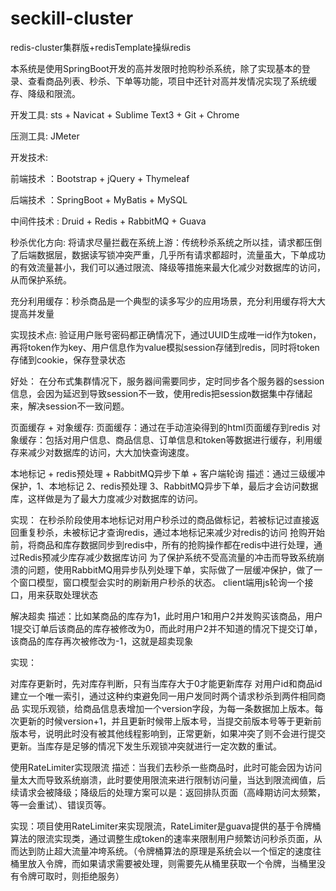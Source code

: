 # seckill-cluster
redis-cluster集群版+redisTemplate操纵redis

本系统是使用SpringBoot开发的高并发限时抢购秒杀系统，除了实现基本的登录、查看商品列表、秒杀、下单等功能，项目中还针对高并发情况实现了系统缓存、降级和限流。

开发工具:
sts + Navicat + Sublime Text3 + Git + Chrome

压测工具:
JMeter

开发技术:

前端技术 ：Bootstrap + jQuery + Thymeleaf

后端技术 ：SpringBoot + MyBatis + MySQL

中间件技术 : Druid + Redis + RabbitMQ + Guava

秒杀优化方向:
将请求尽量拦截在系统上游：传统秒杀系统之所以挂，请求都压倒了后端数据层，数据读写锁冲突严重，几乎所有请求都超时，流量虽大，下单成功的有效流量甚小，我们可以通过限流、降级等措施来最大化减少对数据库的访问，从而保护系统。

充分利用缓存：秒杀商品是一个典型的读多写少的应用场景，充分利用缓存将大大提高并发量

实现技术点:
验证用户账号密码都正确情况下，通过UUID生成唯一id作为token，再将token作为key、用户信息作为value模拟session存储到redis，同时将token存储到cookie，保存登录状态

好处： 在分布式集群情况下，服务器间需要同步，定时同步各个服务器的session信息，会因为延迟到导致session不一致，使用redis把session数据集中存储起来，解决session不一致问题。

页面缓存 + 对象缓存:
页面缓存：通过在手动渲染得到的html页面缓存到redis
对象缓存：包括对用户信息、商品信息、订单信息和token等数据进行缓存，利用缓存来减少对数据库的访问，大大加快查询速度。

本地标记 + redis预处理 + RabbitMQ异步下单 + 客户端轮询
描述：通过三级缓冲保护，1、本地标记 2、redis预处理 3、RabbitMQ异步下单，最后才会访问数据库，这样做是为了最大力度减少对数据库的访问。

实现：
在秒杀阶段使用本地标记对用户秒杀过的商品做标记，若被标记过直接返回重复秒杀，未被标记才查询redis，通过本地标记来减少对redis的访问
抢购开始前，将商品和库存数据同步到redis中，所有的抢购操作都在redis中进行处理，通过Redis预减少库存减少数据库访问
为了保护系统不受高流量的冲击而导致系统崩溃的问题，使用RabbitMQ用异步队列处理下单，实际做了一层缓冲保护，做了一个窗口模型，窗口模型会实时的刷新用户秒杀的状态。
client端用js轮询一个接口，用来获取处理状态

解决超卖
描述：比如某商品的库存为1，此时用户1和用户2并发购买该商品，用户1提交订单后该商品的库存被修改为0，而此时用户2并不知道的情况下提交订单，该商品的库存再次被修改为-1，这就是超卖现象

实现：

对库存更新时，先对库存判断，只有当库存大于0才能更新库存
对用户id和商品id建立一个唯一索引，通过这种约束避免同一用户发同时两个请求秒杀到两件相同商品
实现乐观锁，给商品信息表增加一个version字段，为每一条数据加上版本。每次更新的时候version+1，并且更新时候带上版本号，当提交前版本号等于更新前版本号，说明此时没有被其他线程影响到，正常更新，如果冲突了则不会进行提交更新。当库存是足够的情况下发生乐观锁冲突就进行一定次数的重试。

使用RateLimiter实现限流
描述：当我们去秒杀一些商品时，此时可能会因为访问量太大而导致系统崩溃，此时要使用限流来进行限制访问量，当达到限流阀值，后续请求会被降级；降级后的处理方案可以是：返回排队页面（高峰期访问太频繁，等一会重试）、错误页等。

实现：项目使用RateLimiter来实现限流，RateLimiter是guava提供的基于令牌桶算法的限流实现类，通过调整生成token的速率来限制用户频繁访问秒杀页面，从而达到防止超大流量冲垮系统。（令牌桶算法的原理是系统会以一个恒定的速度往桶里放入令牌，而如果请求需要被处理，则需要先从桶里获取一个令牌，当桶里没有令牌可取时，则拒绝服务）



